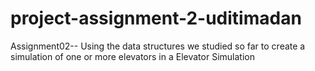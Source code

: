 # project-assignment-2-uditimadan
Assignment02-- Using the data structures we studied so far to create a simulation of one or more elevators in a Elevator Simulation
